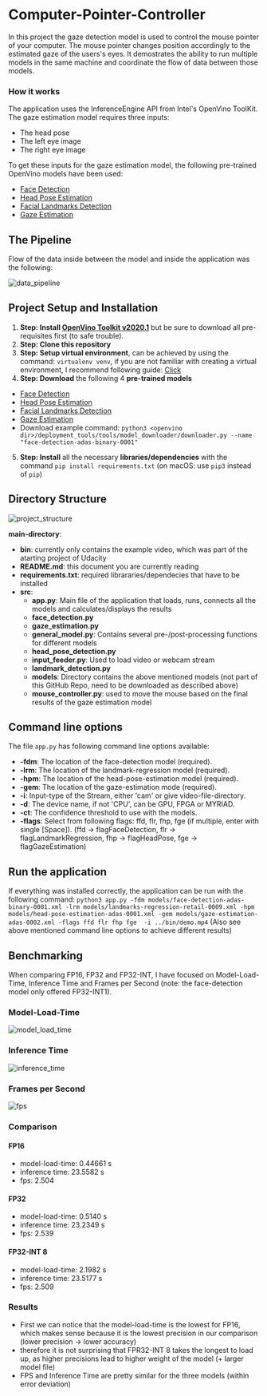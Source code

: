 # Computer-Pointer-Controller

In this project the gaze detection model is used to control the mouse pointer of your computer. The mouse pointer changes position accordingly to the estimated gaze of the users's eyes. It demostrates the ability to run multiple models in the same machine and coordinate the flow of data between those models.

### How it works

The application uses the InferenceEngine API from Intel's OpenVino ToolKit. The gaze estimation model requires three inputs:

- The head pose 
- The left eye image
- The right eye image

To get these inputs for the gaze estimation model, the following pre-trained OpenVino models have been used:

- [Face Detection](https://docs.openvinotoolkit.org/latest/_models_intel_face_detection_adas_binary_0001_description_face_detection_adas_binary_0001.html)
- [Head Pose Estimation](https://docs.openvinotoolkit.org/latest/_models_intel_head_pose_estimation_adas_0001_description_head_pose_estimation_adas_0001.html)
- [Facial Landmarks Detection](https://docs.openvinotoolkit.org/latest/_models_intel_landmarks_regression_retail_0009_description_landmarks_regression_retail_0009.html)
- [Gaze Estimation](https://docs.openvinotoolkit.org/2019_R1/_gaze_estimation_adas_0002_description_gaze_estimation_adas_0002.html)

## The Pipeline

Flow of the data inside between the model and inside the application was the following:

![data_pipeline](https://github.com/HartP97/Computer-Pointer-Controller/blob/master/result_images/data_pipeline.png)


## Project Setup and Installation

1. **Step: Install [OpenVino Toolkit v2020.1](https://docs.openvinotoolkit.org/latest/)** but be sure to download all pre-requisites first (to safe trouble).
2. **Step: Clone this repository**
3. **Step: Setup virtual environment**, can be achieved by using the command: `virtualenv venv`, if you are not familiar with creating a virtual environment, I recommend following guide: [Click](https://packaging.python.org/guides/installing-using-pip-and-virtual-environments/)
4. **Step: Download** the following 4 **pre-trained models**
- [Face Detection](https://docs.openvinotoolkit.org/latest/_models_intel_face_detection_adas_binary_0001_description_face_detection_adas_binary_0001.html)
- [Head Pose Estimation](https://docs.openvinotoolkit.org/latest/_models_intel_head_pose_estimation_adas_0001_description_head_pose_estimation_adas_0001.html)
- [Facial Landmarks Detection](https://docs.openvinotoolkit.org/latest/_models_intel_landmarks_regression_retail_0009_description_landmarks_regression_retail_0009.html)
- [Gaze Estimation](https://docs.openvinotoolkit.org/2019_R1/_gaze_estimation_adas_0002_description_gaze_estimation_adas_0002.html)
- Download example command: `python3 <openvino dir>/deployment_tools/tools/model_downloader/downloader.py --name "face-detection-adas-binary-0001"`
5. **Step: Install** all the necessary **libraries/dependencies** with the command `pip install requirements.txt` (on macOS: use `pip3` instead of `pip`)

## Directory Structure

![project_structure](https://github.com/HartP97/Computer-Pointer-Controller/blob/master/result_images/project_structure.png)

**main-directory**:
- **bin**: currently only contains the example video, which was part of the atarting project of Udacity
- **README.md**: this document you are currently reading
- **requirements.txt**: required librararies/dependecies that have to be installed
- **src**: 
  - **app.py**: Main file of the application that loads, runs, connects all the models and calculates/displays the results
  - **face_detection.py**
  - **gaze_estimation.py**
  - **general_model.py**: Contains several pre-/post-processing functions for different models
  - **head_pose_detection.py**
  - **input_feeder.py**: Used to load video or webcam stream
  - **landmark_detection.py**
  - **models**: Directory contains the above mentioned models (not part of this GitHub Repo, need to be downloaded as described above)
  - **mouse_controller.py**: used to move the mouse based on the final results of the gaze estimation model
  
## Command line options
The file `app.py` has following command line options available:
- **-fdm**: The location of the face-detection model (required).
- **-lrm**: The location of the landmark-regression model (required).
- **-hpm**: The location of the head-pose-estimation model (required).
- **-gem**: The location of the gaze-estimation mode (required).
- **-i**: Input-type of the Stream, either 'cam' or give video-file-directory.
- **-d**: The device name, if not 'CPU', can be GPU, FPGA or MYRIAD.
- **-ct**: The confidence threshold to use with the models.
- **-flags**: Select from following flags: ffd, flr, fhp, fge (if multiple, enter with single [Space]). (ffd -> flagFaceDetection, flr -> flagLandmarkRegression, fhp -> flagHeadPose, fge -> flagGazeEstimation)

## Run the application
If everything was installed correctly, the application can be run with the following command:
`python3 app.py -fdm models/face-detection-adas-binary-0001.xml -lrm models/landmarks-regression-retail-0009.xml -hpm models/head-pose-estimation-adas-0001.xml -gem models/gaze-estimation-adas-0002.xml -flags ffd flr fhp fge  -i ../bin/demo.mp4`
(Also see above mentioned command line options to achieve different results)

## Benchmarking
When comparing FP16, FP32 and FP32-INT, I have focused on Model-Load-Time, Inference Time and Frames per Second (note: the face-detection model only offered FP32-INT1).

### Model-Load-Time
![model_load_time](https://github.com/HartP97/Computer-Pointer-Controller/blob/master/result_images/model_load_time.png)
### Inference Time
![inference_time](https://github.com/HartP97/Computer-Pointer-Controller/blob/master/result_images/inference_time.png)
### Frames per Second
![fps](https://github.com/HartP97/Computer-Pointer-Controller/blob/master/result_images/frame_per_second.png)

### Comparison
#### FP16
- model-load-time: 0.44661 s
- inference time: 23.5582 s
- fps: 2.504
#### FP32
- model-load-time: 0.5140 s 
- inference time: 23.2349 s
- fps: 2.539
#### FP32-INT 8
- model-load-time: 2.1982 s
- inference time: 23.5177 s 
- fps: 2.509

### Results
- First we can notice that the model-load-time is the lowest for FP16, which makes sense because it is the lowest precision in our comparison (lower precision -> lower accuracy)
- therefore it is not surprising that FPR32-INT 8 takes the longest to load up, as higher precisions lead to higher weight of the model (+ larger model file)
- FPS and Inference Time are pretty similar for the three models (within error deviation)

